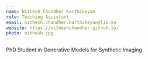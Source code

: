```yaml
---
name: Nithesh Chandher Karthikeyan
role: Teaching Assistant
email: nithesh.chandher.karthikeyan@liu.se
website: https://nitheshchandher.github.io/
photo: nithesh.jpg
---
```

PhD Student in Generative Models for Synthetic Imaging
